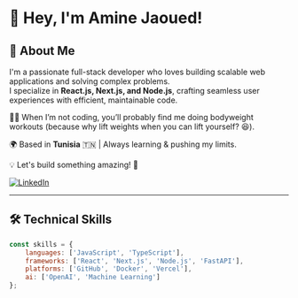 # 👋 Hey, I'm Amine Jaoued!

## 🚀 About Me  
I'm a passionate full-stack developer who loves building scalable web applications and solving complex problems.  
I specialize in **React.js, Next.js, and Node.js**, crafting seamless user experiences with efficient, maintainable code.  

🏋️‍♂️ When I’m not coding, you’ll probably find me doing bodyweight workouts (because why lift weights when you can lift yourself? 😆).  

🌍 Based in **Tunisia** 🇹🇳 | Always learning & pushing my limits.  

💡 Let's build something amazing! 🚀

[![LinkedIn](https://img.shields.io/badge/LinkedIn-%230A66C2.svg?style=for-the-badge&logo=linkedin&logoColor=white)](https://www.linkedin.com/in/amine-jaoued)


---

## 🛠️ Technical Skills  

```js
const skills = {
    languages: ['JavaScript', 'TypeScript'],
    frameworks: ['React', 'Next.js', 'Node.js', 'FastAPI'],
    platforms: ['GitHub', 'Docker', 'Vercel'],
    ai: ['OpenAI', 'Machine Learning']
};


